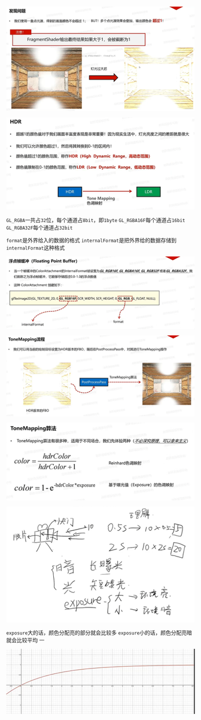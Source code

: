 ![输入图片说明](/imgs/2025-03-05/Wi1Krth0HeFpxpOI.png)

![输入图片说明](/imgs/2025-03-05/WwxDgu0Tdx5ZnowX.png)

`GL_RGBA`一共占`32`位，每个通道占`8bit`，即`1byte`
`GL_RGBA16F`每个通道占`16bit`
`GL_RGBA32F`每个通道占`32bit`

`format`是外界给入的数据的格式
`internalFormat`是把外界给的数据存储到`internalFormat`这种格式

![输入图片说明](/imgs/2025-03-05/owkZcV9qniGdemWq.png)

![输入图片说明](/imgs/2025-03-05/1lZ2X7IJcZOmNzPD.png)

![输入图片说明](/imgs/2025-03-05/SdaXFIhJ7sAxsEfg.png)

![输入图片说明](/imgs/2025-03-05/uJUqnnkzhrcRjiCz.png)

`exposure`大的话，颜色分配亮的部分就会比较多
`exposure`小的话，颜色分配亮暗就会比较平均
一

![输入图片说明](/imgs/2025-03-05/ZdNE79o6jitm2JY8.png)
<!--stackedit_data:
eyJoaXN0b3J5IjpbMTY4MDg2MzY2MCwtMTUyNTkyODMxNSwtNT
E5MDY3NTc4LDIxMzAwOTEyNDYsLTE0NjI1NDEzMDgsLTUxNzkw
NzQ5NiwtMjA4ODc0NjYxMl19
-->